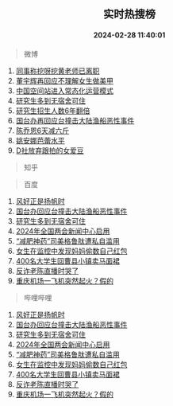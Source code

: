 <div align="center"><h2>实时热搜榜</h2><h4>2024-02-28 11:40:01</h4></div>

> 微博  

1. [同事称挖呀挖黄老师已离职](https://s.weibo.com/weibo?q=%23%E5%90%8C%E4%BA%8B%E7%A7%B0%E6%8C%96%E5%91%80%E6%8C%96%E9%BB%84%E8%80%81%E5%B8%88%E5%B7%B2%E7%A6%BB%E8%81%8C%23&t=31&band_rank=1&Refer=top)<br />
2. [董宇辉再回应不理解女生做美甲](https://s.weibo.com/weibo?q=%23%E8%91%A3%E5%AE%87%E8%BE%89%E5%86%8D%E5%9B%9E%E5%BA%94%E4%B8%8D%E7%90%86%E8%A7%A3%E5%A5%B3%E7%94%9F%E5%81%9A%E7%BE%8E%E7%94%B2%23&t=31&band_rank=2&Refer=top)<br />
3. [中国空间站进入常态化运营模式](https://s.weibo.com/weibo?q=%23%E4%B8%AD%E5%9B%BD%E7%A9%BA%E9%97%B4%E7%AB%99%E8%BF%9B%E5%85%A5%E5%B8%B8%E6%80%81%E5%8C%96%E8%BF%90%E8%90%A5%E6%A8%A1%E5%BC%8F%23&t=31&band_rank=3&Refer=top)<br />
4. [研究生多到无宿舍可住](https://s.weibo.com/weibo?q=%23%E7%A0%94%E7%A9%B6%E7%94%9F%E5%A4%9A%E5%88%B0%E6%97%A0%E5%AE%BF%E8%88%8D%E5%8F%AF%E4%BD%8F%23&t=31&band_rank=4&Refer=top)<br />
5. [研究生招生人数6年翻倍](https://s.weibo.com/weibo?q=%23%E7%A0%94%E7%A9%B6%E7%94%9F%E6%8B%9B%E7%94%9F%E4%BA%BA%E6%95%B06%E5%B9%B4%E7%BF%BB%E5%80%8D%23&t=31&band_rank=5&Refer=top)<br />
6. [国台办再回应台撞击大陆渔船恶性事件](https://s.weibo.com/weibo?q=%23%E5%9B%BD%E5%8F%B0%E5%8A%9E%E5%86%8D%E5%9B%9E%E5%BA%94%E5%8F%B0%E6%92%9E%E5%87%BB%E5%A4%A7%E9%99%86%E6%B8%94%E8%88%B9%E6%81%B6%E6%80%A7%E4%BA%8B%E4%BB%B6%23&t=31&band_rank=6&Refer=top)<br />
7. [陈乔恩6天减六斤](https://s.weibo.com/weibo?q=%23%E9%99%88%E4%B9%94%E6%81%A96%E5%A4%A9%E5%87%8F%E5%85%AD%E6%96%A4%23&t=31&band_rank=7&Refer=top)<br />
8. [姚安娜芭蕾水平](https://s.weibo.com/weibo?q=%E5%A7%9A%E5%AE%89%E5%A8%9C%E8%8A%AD%E8%95%BE%E6%B0%B4%E5%B9%B3&t=31&band_rank=8&Refer=top)<br />
9. [D社放弃跟拍的女爱豆](https://s.weibo.com/weibo?q=D%E7%A4%BE%E6%94%BE%E5%BC%83%E8%B7%9F%E6%8B%8D%E7%9A%84%E5%A5%B3%E7%88%B1%E8%B1%86&t=31&band_rank=9&Refer=top)<br />

> 知乎  


> 百度  

1. [风好正是扬帆时](https://www.baidu.com/s?wd=%E9%A3%8E%E5%A5%BD%E6%AD%A3%E6%98%AF%E6%89%AC%E5%B8%86%E6%97%B6&sa=fyb_news&rsv_dl=fyb_news)<br />
2. [国台办回应台撞击大陆渔船恶性事件](https://www.baidu.com/s?wd=%E5%9B%BD%E5%8F%B0%E5%8A%9E%E5%9B%9E%E5%BA%94%E5%8F%B0%E6%92%9E%E5%87%BB%E5%A4%A7%E9%99%86%E6%B8%94%E8%88%B9%E6%81%B6%E6%80%A7%E4%BA%8B%E4%BB%B6&sa=fyb_news&rsv_dl=fyb_news)<br />
3. [研究生多到无宿舍可住](https://www.baidu.com/s?wd=%E7%A0%94%E7%A9%B6%E7%94%9F%E5%A4%9A%E5%88%B0%E6%97%A0%E5%AE%BF%E8%88%8D%E5%8F%AF%E4%BD%8F&sa=fyb_news&rsv_dl=fyb_news)<br />
4. [2024年全国两会新闻中心启用](https://www.baidu.com/s?wd=2024%E5%B9%B4%E5%85%A8%E5%9B%BD%E4%B8%A4%E4%BC%9A%E6%96%B0%E9%97%BB%E4%B8%AD%E5%BF%83%E5%90%AF%E7%94%A8&sa=fyb_news&rsv_dl=fyb_news)<br />
5. [“减肥神药”司美格鲁肽遭私自滥用](https://www.baidu.com/s?wd=%E2%80%9C%E5%87%8F%E8%82%A5%E7%A5%9E%E8%8D%AF%E2%80%9D%E5%8F%B8%E7%BE%8E%E6%A0%BC%E9%B2%81%E8%82%BD%E9%81%AD%E7%A7%81%E8%87%AA%E6%BB%A5%E7%94%A8&sa=fyb_news&rsv_dl=fyb_news)<br />
6. [女生在监控中发现妈妈偷数自己红包](https://www.baidu.com/s?wd=%E5%A5%B3%E7%94%9F%E5%9C%A8%E7%9B%91%E6%8E%A7%E4%B8%AD%E5%8F%91%E7%8E%B0%E5%A6%88%E5%A6%88%E5%81%B7%E6%95%B0%E8%87%AA%E5%B7%B1%E7%BA%A2%E5%8C%85&sa=fyb_news&rsv_dl=fyb_news)<br />
7. [400名大学生回曹县小镇卖马面裙](https://www.baidu.com/s?wd=400%E5%90%8D%E5%A4%A7%E5%AD%A6%E7%94%9F%E5%9B%9E%E6%9B%B9%E5%8E%BF%E5%B0%8F%E9%95%87%E5%8D%96%E9%A9%AC%E9%9D%A2%E8%A3%99&sa=fyb_news&rsv_dl=fyb_news)<br />
8. [反诈老陈直播时哭了](https://www.baidu.com/s?wd=%E5%8F%8D%E8%AF%88%E8%80%81%E9%99%88%E7%9B%B4%E6%92%AD%E6%97%B6%E5%93%AD%E4%BA%86&sa=fyb_news&rsv_dl=fyb_news)<br />
9. [重庆机场一飞机突然起火？假的](https://www.baidu.com/s?wd=%E9%87%8D%E5%BA%86%E6%9C%BA%E5%9C%BA%E4%B8%80%E9%A3%9E%E6%9C%BA%E7%AA%81%E7%84%B6%E8%B5%B7%E7%81%AB%EF%BC%9F%E5%81%87%E7%9A%84&sa=fyb_news&rsv_dl=fyb_news)<br />

> 哔哩哔哩  

1. [风好正是扬帆时](https://www.baidu.com/s?wd=%E9%A3%8E%E5%A5%BD%E6%AD%A3%E6%98%AF%E6%89%AC%E5%B8%86%E6%97%B6&sa=fyb_news&rsv_dl=fyb_news)<br />
2. [国台办回应台撞击大陆渔船恶性事件](https://www.baidu.com/s?wd=%E5%9B%BD%E5%8F%B0%E5%8A%9E%E5%9B%9E%E5%BA%94%E5%8F%B0%E6%92%9E%E5%87%BB%E5%A4%A7%E9%99%86%E6%B8%94%E8%88%B9%E6%81%B6%E6%80%A7%E4%BA%8B%E4%BB%B6&sa=fyb_news&rsv_dl=fyb_news)<br />
3. [研究生多到无宿舍可住](https://www.baidu.com/s?wd=%E7%A0%94%E7%A9%B6%E7%94%9F%E5%A4%9A%E5%88%B0%E6%97%A0%E5%AE%BF%E8%88%8D%E5%8F%AF%E4%BD%8F&sa=fyb_news&rsv_dl=fyb_news)<br />
4. [2024年全国两会新闻中心启用](https://www.baidu.com/s?wd=2024%E5%B9%B4%E5%85%A8%E5%9B%BD%E4%B8%A4%E4%BC%9A%E6%96%B0%E9%97%BB%E4%B8%AD%E5%BF%83%E5%90%AF%E7%94%A8&sa=fyb_news&rsv_dl=fyb_news)<br />
5. [“减肥神药”司美格鲁肽遭私自滥用](https://www.baidu.com/s?wd=%E2%80%9C%E5%87%8F%E8%82%A5%E7%A5%9E%E8%8D%AF%E2%80%9D%E5%8F%B8%E7%BE%8E%E6%A0%BC%E9%B2%81%E8%82%BD%E9%81%AD%E7%A7%81%E8%87%AA%E6%BB%A5%E7%94%A8&sa=fyb_news&rsv_dl=fyb_news)<br />
6. [女生在监控中发现妈妈偷数自己红包](https://www.baidu.com/s?wd=%E5%A5%B3%E7%94%9F%E5%9C%A8%E7%9B%91%E6%8E%A7%E4%B8%AD%E5%8F%91%E7%8E%B0%E5%A6%88%E5%A6%88%E5%81%B7%E6%95%B0%E8%87%AA%E5%B7%B1%E7%BA%A2%E5%8C%85&sa=fyb_news&rsv_dl=fyb_news)<br />
7. [400名大学生回曹县小镇卖马面裙](https://www.baidu.com/s?wd=400%E5%90%8D%E5%A4%A7%E5%AD%A6%E7%94%9F%E5%9B%9E%E6%9B%B9%E5%8E%BF%E5%B0%8F%E9%95%87%E5%8D%96%E9%A9%AC%E9%9D%A2%E8%A3%99&sa=fyb_news&rsv_dl=fyb_news)<br />
8. [反诈老陈直播时哭了](https://www.baidu.com/s?wd=%E5%8F%8D%E8%AF%88%E8%80%81%E9%99%88%E7%9B%B4%E6%92%AD%E6%97%B6%E5%93%AD%E4%BA%86&sa=fyb_news&rsv_dl=fyb_news)<br />
9. [重庆机场一飞机突然起火？假的](https://www.baidu.com/s?wd=%E9%87%8D%E5%BA%86%E6%9C%BA%E5%9C%BA%E4%B8%80%E9%A3%9E%E6%9C%BA%E7%AA%81%E7%84%B6%E8%B5%B7%E7%81%AB%EF%BC%9F%E5%81%87%E7%9A%84&sa=fyb_news&rsv_dl=fyb_news)<br />
